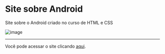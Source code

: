 # **Site sobre Android**
 Site sobre o Android criado no curso de HTML e CSS

 ![image](https://github.com/jpsantosss/android-site/assets/125620461/b37b2d31-abee-4de7-84cc-66e872e7c041)

***
Você pode acessar o site clicando [aqui](https://jpsantosss.github.io/html-android-site/).
